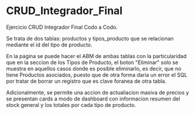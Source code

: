 # CRUD_Integrador_Final

Ejercicio CRUD Integrador Final Codo a Codo.

Se trata de dos tablas: productos y tipos_producto que se relacionan mediante el id del tipo de producto.

En la pagina se puede hacer el ABM de ambas tablas con la particularidad que en la seccion de los Tipos de Producto, el boton "Eliminar" solo se muestra en aquellos casos donde es posible eliminarlo, es decir, que no tiene Productos asociados, puesto que de otra forma daria un error el SQL por tratar de borrar un registro que es clave foranea de otra tabla.

Adicionalmente, se permite una accion de actualiacion masiva de precios y se presentan cards a modo de dashboard con informacion resumen del stock general y los totales por cada tipo de producto.
